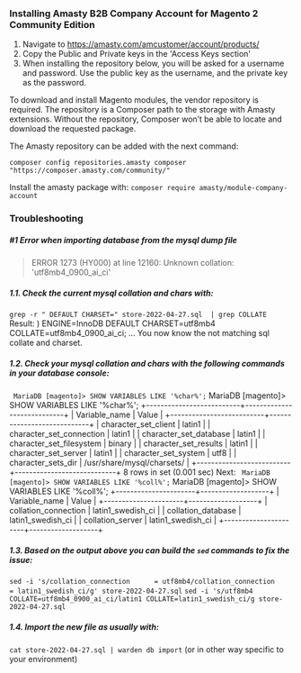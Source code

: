 ### Installing Amasty B2B Company Account for Magento 2 Community Edition

1. Navigate to https://amasty.com/amcustomer/account/products/
2. Copy the Public and Private keys in the 'Access Keys section'
3. When installing the repository below, you will be asked for a username and password. Use the public key as the username, and the private key as the password.


To download and install Magento modules, the vendor repository is required. The repository is a Composer path to the storage with Amasty extensions. Without the repository, Composer won’t be able to locate and download the requested package.

The Amasty repository can be added with the next command:

```composer config repositories.amasty composer "https://composer.amasty.com/community/" ```


Install the amasty package with:
``` composer require amasty/module-company-account	```

### Troubleshooting
##### #1 Error when importing database from the mysql dump file

> ERROR 1273 (HY000) at line 12160: Unknown collation: 'utf8mb4_0900_ai_ci'

##### 1.1. Check the current mysql collation and chars with:
`grep -r " DEFAULT CHARSET=" store-2022-04-27.sql  | grep COLLATE`
Result:
) ENGINE=InnoDB DEFAULT CHARSET=utf8mb4 COLLATE=utf8mb4_0900_ai_ci;
...
You now know the not matching sql collate and charset.
##### 1.2. Check your mysql collation and chars with the following commands in your database console:
``` MariaDB [magento]> SHOW VARIABLES LIKE '%char%';```
MariaDB [magento]> SHOW VARIABLES LIKE '%char%';
+--------------------------+----------------------------+
| Variable_name            | Value                      |
+--------------------------+----------------------------+
| character_set_client     | latin1                     |
| character_set_connection | latin1                     |
| character_set_database   | latin1                     |
| character_set_filesystem | binary                     |
| character_set_results    | latin1                     |
| character_set_server     | latin1                     |
| character_set_system     | utf8                       |
| character_sets_dir       | /usr/share/mysql/charsets/ |
+--------------------------+----------------------------+
8 rows in set (0.001 sec)
Next:
``` MariaDB [magento]> SHOW VARIABLES LIKE '%coll%';```
MariaDB [magento]> SHOW VARIABLES LIKE '%coll%';
+----------------------+-------------------+
| Variable_name        | Value             |
+----------------------+-------------------+
| collation_connection | latin1_swedish_ci |
| collation_database   | latin1_swedish_ci |
| collation_server     | latin1_swedish_ci |
+----------------------+-------------------+

##### 1.3. Based on the output above you can build the `sed` commands to fix the issue:
`sed -i 's/collation_connection      = utf8mb4/collation_connection      = latin1_swedish_ci/g' store-2022-04-27.sql`
`sed -i 's/utf8mb4 COLLATE=utf8mb4_0900_ai_ci/latin1 COLLATE=latin1_swedish_ci/g store-2022-04-27.sql`

##### 1.4. Import the new file as usually with:
`cat store-2022-04-27.sql | warden db import` (or in other way specific to your environment)
